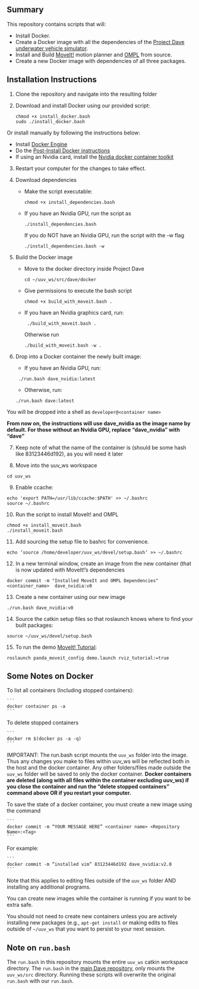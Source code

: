 Summary
---

This repository contains scripts that will:

- Install Docker.
- Create a Docker image with all the dependencies of the [Project Dave underwater vehicle simulator](https://github.com/Field-Robotics-Lab/dave).
- Install and Build [MoveIt!](https://github.com/ros-planning/moveit) motion planner and [OMPL](https://github.com/ompl/ompl) from source.
- Create a new Docker image with dependencies of all three packages.


Installation Instructions
---
1. Clone the repository and navigate into the resulting folder


2. Download and install Docker using our provided script: 
    ```
    chmod +x install_docker.bash
    sudo ./install_docker.bash
    ```
    
Or install manually by following the instructions below:

  - Install [Docker Engine](https://docs.docker.com/engine/install/ubuntu/)
  - Do the [Post-Install Docker instructions](https://docs.docker.com/engine/install/linux-postinstall/)
  - If using an Nvidia card, install the [Nvidia docker container toolkit](https://docs.nvidia.com/datacenter/cloud-native/container-toolkit/install-guide.html#docker)

3. Restart your computer for the changes to take effect.

4. Download dependencies

	  - Make the script executable:

	      ```chmod +x install_dependencies.bash ```

	  - If you have an Nvidia GPU, run the script as 

	      ```./install_dependencies.bash```

	     If you do NOT have an Nvidia GPU, run the script with the -w flag

	     ```./install_dependencies.bash -w```


5. Build the Docker image

	  - Move to the docker directory inside Project Dave

	       ```cd ~/uuv_ws/src/dave/docker```

	  - Give permissions to execute the bash script

	       ```chmod +x build_with_moveit.bash .```

	  - If you have an Nvidia graphics card, run:

	       ``` ./build_with_moveit.bash .```

	      Otherwise run

	       ```./build_with_moveit.bash -w .```

	       
6. Drop into a Docker container the newly built image:
	- If you have an Nvidia GPU, run:

	``` ./run.bash dave_nvidia:latest```

	- Otherwise, run: 

	```./run.bash dave:latest```

You will be dropped into a shell as `developer@<container name>`

**From now on, the instructions will use dave_nvidia as the image name by default. For those without an Nvidia GPU, replace “dave_nvidia” with “dave”**


7. Keep note of what the name of the container is (should be some hash like 83123446d192), as you will need it later

8. Move into the uuv_ws workspace

```
cd uuv_ws
```

9. Enable ccache:
``` 
echo 'export PATH=/usr/lib/ccache:$PATH' >> ~/.bashrc
source ~/.bashrc
```


10. Run the script to install MoveIt! and OMPL
```
chmod +x install_moveit.bash
./install_moveit.bash
```

11. Add sourcing the setup file to bashrc for convenience.

```
echo ‘source /home/developer/uuv_ws/devel/setup.bash’ >> ~/.bashrc
```


12. In a new terminal window, create an image from the new container (that is now updated with MoveIt!’s dependencies 

```
docker commit -m "Installed MoveIt and OMPL Dependencies" <container_name>  dave_nvidia:v0 
```

13. Create a new container using our new image

```
./run.bash dave_nvidia:v0
```

14. Source the catkin setup files so that roslaunch knows where to find your built packages:

```
source ~/uuv_ws/devel/setup.bash
```

15. To run the demo [MoveIt! Tutorial](http://docs.ros.org/en/melodic/api/moveit_tutorials/html/doc/quickstart_in_rviz/quickstart_in_rviz_tutorial.html):

```
roslaunch panda_moveit_config demo.launch rviz_tutorial:=true
```

Some Notes on Docker
---
To list all containers (Including stopped containers):

	``` 
    docker container ps -a
    ```


To delete stopped containers

	```
    docker rm $(docker ps -a -q)
    ```


IMPORTANT: The run.bash script mounts the `uuv_ws` folder into the image. Thus any changes you make to files within uuv_ws will be reflected both in the host and the docker container. Any other folders/files made outside the `uuv_ws` folder will be saved to only the docker container. **Docker containers are deleted (along with all files within the container excluding uuv_ws) if you close the container and run the “delete stopped containers” command above OR if you restart your computer.** 

To save the state of a docker container, you must create a new image using the command

	``` 
    docker commit -m “YOUR MESSAGE HERE” <container name> <Repository Name>:<Tag> 
    ```

For example:

	``` 
    docker commit -m “installed vim” 83123446d192 dave_nvidia:v2.0 
    ```

Note that this applies to editing files outside of the `uuv_ws` folder AND installing any additional programs.

You can create new images while the container is running if you want to be extra safe.

You should not need to create new containers unless you are actively installing new packages (e.g., `apt-get install` or making edits to files outside of `~/uuv_ws` that you want to persist to your next session.



Note on `run.bash`
---
The `run.bash` in this repository mounts the entire `uuv_ws` catkin workspace directory. The `run.bash` in the [main Dave repository](https://github.com/Field-Robotics-Lab/dave/tree/master/docker), only mounts the `uuv_ws/src` directory. Running these scripts will overwrite the original `run.bash` with our `run.bash`.

